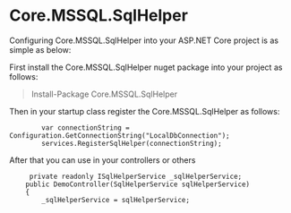 ﻿# Core.MSSQL.SqlHelper
Configuring Core.MSSQL.SqlHelper into your ASP.NET Core project is as simple as below:

First install the Core.MSSQL.SqlHelper nuget package into your project as follows:

> Install-Package Core.MSSQL.SqlHelper

 Then in your startup class register the Core.MSSQL.SqlHelper as follows:

            var connectionString = Configuration.GetConnectionString("LocalDbConnection");
            services.RegisterSqlHelper(connectionString);

After that you can use in your controllers or others 

       
         private readonly ISqlHelperService _sqlHelperService;
        public DemoController(SqlHelperService sqlHelperService)
        {          
            _sqlHelperService = sqlHelperService;